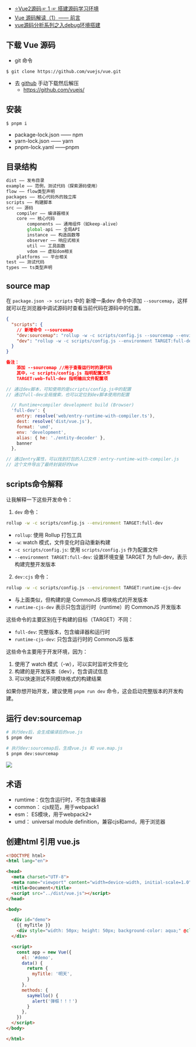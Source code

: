 * [⭐️Vue2源码☞ 1 ☞ 搭建源码学习环境](https://juejin.cn/post/7099111383727341605)
* [Vue 源码解读（1）—— 前言](https://juejin.cn/post/6949370458793836580#heading-6)
* [vue源码分析系列之入debug环境搭建](https://segmentfault.com/a/1190000018038749)



## 下载 Vue 源码

- git 命令

```shell
$ git clone https://github.com/vuejs/vue.git
```

- 去 [github](https://link.juejin.cn/?target=https%3A%2F%2Fgithub.com%2Fvuejs%2Fvue%2Ftree%2Fdev) 手动下载然后解压
    - https://github.com/vuejs/



## 安装

```sh
$ pnpm i
```

* package-lock.json —— npm
* yarn-lock.json —— yarn
* pnpm-lock.yaml ——pnpm



## 目录结构

```js
dist —— 发布目录
example —— 范例，测试代码（探索源码使用）
flow —— flow类型声明
packages —— 核心代码外的独立库
scripts —— 构建脚本
src —— 源码
    compiler —— 编译器相关
    core —— 核心代码
        components —— 通用组件（如keep-alive）
        global-api —— 全局API
        instance —— 构造函数等
        observer —— 响应式相关
        util —— 工具函数
        vdom —— 虚拟dom相关
    platforms —— 平台相关
test —— 测试代码
types —— ts类型声明
```



## source map

在 `package.json -> scripts` 中的 新增一条dev 命令中添加 `--sourcemap`，这样就可以在浏览器中调试源码时查看当前代码在源码中的位置。

```json
{
  "scripts": {
    // 新增命令 --sourcemap
    "dev:sourcemap": "rollup -w -c scripts/config.js --sourcemap --environment TARGET:full-dev",
    "dev": "rollup -w -c scripts/config.js --environment TARGET:full-dev",
  }
}

备注：
    添加 --sourcemap //用于查看运行时的源代码
    其中，-c scripts/config.js 指明配置文件
    TARGET:web-full-dev 指明输出文件配置项
```



```js
// 通过dev脚本，可知使用的是scripts/config.js中的配置
// 通过full-dev全局搜索，也可以定位到dev脚本使用的配置

  // Runtime+compiler development build (Browser)
  'full-dev': {
    entry: resolve('web/entry-runtime-with-compiler.ts'),
    dest: resolve('dist/vue.js'),
    format: 'umd',
    env: 'development',
    alias: { he: './entity-decoder' },
    banner
  },

// 通过entry属性，可以找到打包的入口文件：entry-runtime-with-compiler.js
// 这个文件导出了最终封装好的Vue
```



## scripts命令解释

让我解释一下这些开发命令：

1. `dev` 命令：
```bash
rollup -w -c scripts/config.js --environment TARGET:full-dev
```
- `rollup`: 使用 Rollup 打包工具
- `-w`: watch 模式，文件变化时自动重新构建
- `-c scripts/config.js`: 使用 `scripts/config.js` 作为配置文件
- `--environment TARGET:full-dev`: 设置环境变量 TARGET 为 full-dev，表示构建完整开发版本

2. `dev:cjs` 命令：
```bash
rollup -w -c scripts/config.js --environment TARGET:runtime-cjs-dev
```
- 与上面类似，但构建的是 CommonJS 模块格式的开发版本
- `runtime-cjs-dev` 表示只包含运行时（runtime）的 CommonJS 开发版本

这些命令的主要区别在于构建的目标（TARGET）不同：
- `full-dev`: 完整版本，包含编译器和运行时
- `runtime-cjs-dev`: 只包含运行时的 CommonJS 版本

这些命令主要用于开发环境，因为：
1. 使用了 watch 模式（-w），可以实时监听文件变化
2. 构建的是开发版本（dev），包含调试信息
3. 可以快速测试不同模块格式的构建结果

如果你想开始开发，建议使用 `pnpm run dev` 命令，这会启动完整版本的开发构建。



## 运行 dev:sourcemap

```sh
# 执行dev后，会生成编译后的vue.js
$ pnpm dev

# 执行dev:sourcemap后，生成vue.js 和 vue.map.js
$ pnpm dev:sourcemap
```

![](/AllFiles/Vue2进阶/Vue2源码/Vue2源码探究笔记/1.搭建Vue2源码运行环境/images/001.png)



## 术语

* rumtime：仅包含运行时，不包含编译器 
* common： cjs规范，用于webpack1 
* esm： ES模块，用于webpack2+ 
* umd： universal module definition，兼容cjs和amd，用于浏览器



## 创建html 引用 vue.js

```html
<!DOCTYPE html>
<html lang="en">

<head>
  <meta charset="UTF-8">
  <meta name="viewport" content="width=device-width, initial-scale=1.0">
  <title>Document</title>
  <script src="../dist/vue.js"></script>
</head>

<body>

  <div id="demo">
    {{ myTitle }}
    <div style="width: 50px; height: 50px; background-color: aqua;" @click="sayHello">点击</div>
  </div>

  <script>
    const app = new Vue({
      el: '#demo',
      data() {
        return {
          myTitle: '明天',
        }
      },
      methods: {
        sayHello() {
          alert('弹框！！！')
        }
      },
    })
  </script>
</body>

</html>
```



